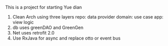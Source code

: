 This is a project for starting Yue dian
1. Clean Arch using three layers
  repo: data provider
  domain: use case
  app: view logic
2. db uses greenDAO and GreenGen
3. Net uses retrofit 2.0
4. Use RxJava for async and replace otto or event bus
